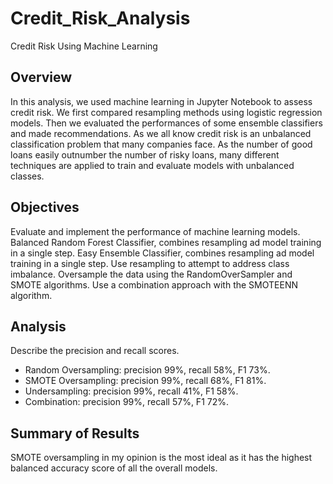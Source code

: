 # Credit_Risk_Analysis
Credit Risk Using Machine Learning

## Overview
In this analysis, we used machine learning in Jupyter Notebook to assess credit risk. We first compared resampling methods using logistic regression models. Then we evaluated the performances of some ensemble classifiers and made recommendations. As we all know credit risk is an unbalanced classification problem that many companies face. As the number of good loans easily outnumber the number of risky loans, many different techniques are applied to train and evaluate models with unbalanced classes.

## Objectives
Evaluate and implement the performance of machine learning models.
Balanced Random Forest Classifier, combines resampling ad model training in a single step.
Easy Ensemble Classifier, combines resampling ad model training in a single step.
Use resampling to attempt to address class imbalance.
Oversample the data using the RandomOverSampler and SMOTE algorithms.
Use a combination approach with the SMOTEENN algorithm.

## Analysis
Describe the precision and recall scores.
* Random Oversampling: precision 99%, recall 58%, F1 73%.
* SMOTE Oversampling: precision 99%, recall 68%, F1 81%.
* Undersampling: precision 99%, recall 41%, F1 58%.
* Combination: precision 99%, recall 57%, F1 72%.

## Summary of Results
SMOTE oversampling in my opinion is the most ideal as it has the highest balanced accuracy score of all the overall models.
